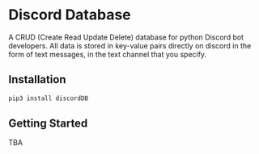 # Discord Database

A CRUD (Create Read Update Delete) database for python Discord bot developers. All data is stored in key-value pairs directly on discord in the form of text messages, in the text channel that you specify.

## Installation

```bash
pip3 install discordDB
```

## Getting Started

TBA

